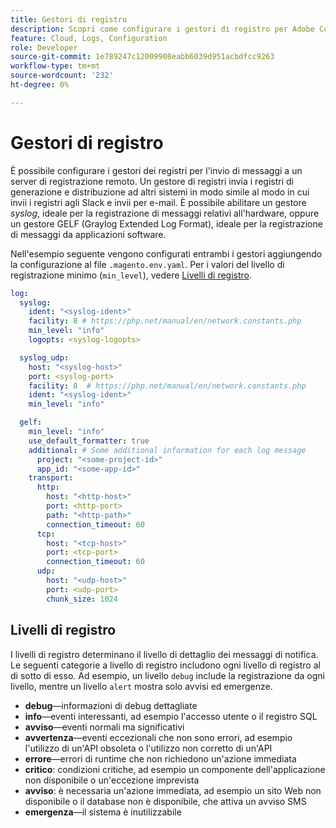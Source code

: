 ```yaml
---
title: Gestori di registro
description: Scopri come configurare i gestori di registro per Adobe Commerce sull’infrastruttura cloud.
feature: Cloud, Logs, Configuration
role: Developer
source-git-commit: 1e789247c12009908eabb6039d951acbdfcc9263
workflow-type: tm+mt
source-wordcount: '232'
ht-degree: 0%

---
```


# Gestori di registro

È possibile configurare i gestori dei registri per l&#39;invio di messaggi a un server di registrazione remoto. Un gestore di registri invia i registri di generazione e distribuzione ad altri sistemi in modo simile al modo in cui invii i registri agli Slack e invii per e-mail. È possibile abilitare un gestore _syslog_, ideale per la registrazione di messaggi relativi all&#39;hardware, oppure un gestore GELF (Graylog Extended Log Format), ideale per la registrazione di messaggi da applicazioni software.

Nell&#39;esempio seguente vengono configurati entrambi i gestori aggiungendo la configurazione al file `.magento.env.yaml`. Per i valori del livello di registrazione minimo (`min_level`), vedere [Livelli di registro](#log-levels).

```yaml
log:
  syslog:
    ident: "<syslog-ident>"
    facility: 8 # https://php.net/manual/en/network.constants.php
    min_level: "info"
    logopts: <syslog-logopts>

  syslog_udp:
    host: "<syslog-host>"
    port: <syslog-port>
    facility: 8  # https://php.net/manual/en/network.constants.php
    ident: "<syslog-ident>"
    min_level: "info"

  gelf:
    min_level: "info"
    use_default_formatter: true
    additional: # Some additional information for each log message
      project: "<some-project-id>"
      app_id: "<some-app-id>"
    transport:
      http:
        host: "<http-host>"
        port: <http-port>
        path: "<http-path>"
        connection_timeout: 60
      tcp:
        host: "<tcp-host>"
        port: <tcp-port>
        connection_timeout: 60
      udp:
        host: "<udp-host>"
        port: <udp-port>
        chunk_size: 1024
```

## Livelli di registro

I livelli di registro determinano il livello di dettaglio dei messaggi di notifica. Le seguenti categorie a livello di registro includono ogni livello di registro al di sotto di esso. Ad esempio, un livello `debug` include la registrazione da ogni livello, mentre un livello `alert` mostra solo avvisi ed emergenze.

- **debug**—informazioni di debug dettagliate
- **info**—eventi interessanti, ad esempio l&#39;accesso utente o il registro SQL
- **avviso**—eventi normali ma significativi
- **avvertenza**—eventi eccezionali che non sono errori, ad esempio l&#39;utilizzo di un&#39;API obsoleta o l&#39;utilizzo non corretto di un&#39;API
- **errore**—errori di runtime che non richiedono un&#39;azione immediata
- **critico**: condizioni critiche, ad esempio un componente dell&#39;applicazione non disponibile o un&#39;eccezione imprevista
- **avviso**: è necessaria un&#39;azione immediata, ad esempio un sito Web non disponibile o il database non è disponibile, che attiva un avviso SMS
- **emergenza**—il sistema è inutilizzabile
